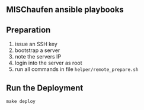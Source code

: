 ## MISChaufen ansible playbooks


## Preparation

1. issue an SSH key
2. bootstrap a server
3. note the servers IP
4. login into the server as root
5. run all commands in file `helper/remote_prepare.sh`


## Run the Deployment

```
make deploy
```
